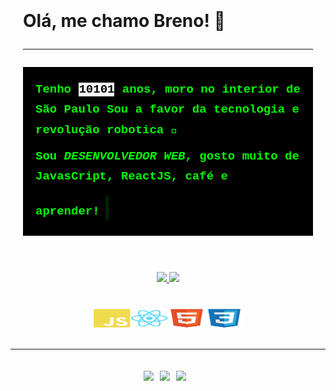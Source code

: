 


<div style="padding:20px">
    <h1>Olá, me chamo Breno! 🖖</1>
<hr>
    <div class="console">
        <p>Tenho <span style="" class="text-hover"> anos, </span> moro no interior de São Paulo Sou a favor da tecnologia e revolução robotica 🤖</p>
        <p>Sou <i>DESENVOLVEDOR WEB</i>, gosto muito de JavasCript, ReactJS, café e aprender!<span class="line">|</span></p>
    </div>
</div>


 <div style="display:flex; justify-content:center; padding:20px;">
  <a href="https://github.com/brenolapreza">
  <img height="180em" src="https://github-readme-stats.vercel.app/api?username=brenolapreza&show_icons=true&theme=radical&include_all_commits=true&count_private=true"/>
  <img height="180em" src="https://github-readme-stats.vercel.app/api/top-langs/?username=brenolapreza&layout=compact&langs_count=7&theme=radical"/>
</div>
<div style="display: inline_block; display:flex; justify-content:center; padding:20px;"><br>
  <img align="center" alt="Breno-Js" height="30" width="60" src="https://raw.githubusercontent.com/devicons/devicon/master/icons/javascript/javascript-plain.svg">
  <img align="center" alt="Breno-React" height="30" width="60" src="https://raw.githubusercontent.com/devicons/devicon/master/icons/react/react-original.svg">
  <img align="center" alt="Breno-HTML" height="30" width="60" src="https://raw.githubusercontent.com/devicons/devicon/master/icons/html5/html5-original.svg">
  <img align="center" alt="Breno-CSS" height="30" width="60" src="https://raw.githubusercontent.com/devicons/devicon/master/icons/css3/css3-original.svg">
</div>

<hr>

<div style="display:flex; justify-content:center; padding:20px;"> 
  <a style="margin-right:10px;" href="https://instagram.com/vainisckas" target="_blank"><img src="https://img.shields.io/badge/-Instagram-%23E4405F?style=for-the-badge&logo=instagram&logoColor=white" target="_blank"></a>
  <a style="margin-right:10px;" href = "mailto:brenolapreza@gmail.com"><img src="https://img.shields.io/badge/-Gmail-%23333?style=for-the-badge&logo=gmail&logoColor=white" target="_blank"></a>
  <a style="margin-right:10px;" href="https://www.linkedin.com/in/breno-lapreza-6a586b155/" target="_blank"><img src="https://img.shields.io/badge/-LinkedIn-%230077B5?style=for-the-badge&logo=linkedin&logoColor=white" target="_blank"></a> 
  
</div>

<style>
    .line {
        font-family: "Courier";
        font-size: 40px;
        animation: type 4s steps(60, end);
    }

    .line {
        animation: type2 8s steps(60, end);
    }

    .line {
        animation: blink 1s infinite;
    } 

    @keyframes type{ 
    from { width: 0; } 
    } 

    @keyframes type2{
    0%{width: 0;}
    50%{width: 0;}
    100%{ width: 100; } 
    } 

    @keyframes blink{
    to{opacity: .0;}
    }

    .console{
        background: #000;
        padding: 10px;
    } 

    p{
    color: lime; 
        font-family: "Courier";
        font-size: 19px;
        margin: 10px 0 0 10px;
        line-height:1.7;
        }

      .text-hover::before{
        content: " 10101";
        position:relative;
        margin: 0 1px;
        color:#000;

        background-color:#fff;
    }

    .text-hover:hover::before{
        content: " 21";
        margin:0 5px;
    }

</style>